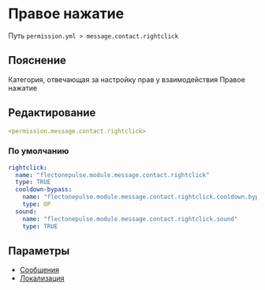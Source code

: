 # Правое нажатие
Путь `permission.yml > message.contact.rightclick`

## Пояснение
Категория, отвечающая за настройку прав у взаимодействия Правое нажатие

## Редактирование
```yaml
<permission.message.contact.rightclick>
```

### По умолчанию
```yaml
rightclick:
  name: "flectonepulse.module.message.contact.rightclick"
  type: TRUE
  cooldown-bypass:
    name: "flectonepulse.module.message.contact.rightclick.cooldown.bypass"
    type: OP
  sound:
    name: "flectonepulse.module.message.contact.rightclick.sound"
    type: TRUE
```

## Параметры

- [Сообщения](/docs/message/contact/rightclick/)
- [Локализация](/docs/localizations/ru_ru/message/contact/rightclick/)

<!--@include: @/parts/permission/permissionTier3.md-->
<!--@include: @/parts/permission/cooldown.md-->
<!--@include: @/parts/permission/sound.md-->

